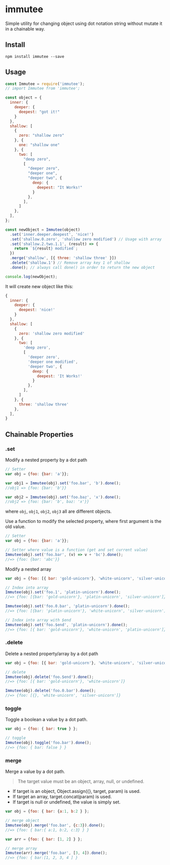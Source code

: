 # immutee
Simple utility for changing object using dot notation string without mutate it in a chainable way.

## Install 
`npm install immutee --save`

## Usage

```javascript
const Immutee = require('immutee');
// import Immutee from 'immutee';

const object = {
  inner: {
    deeper: {
      deepest: "got it!"
    }
  },
  shallow: [
    {
      zero: "shallow zero"
    }, {
      one: "shallow one"
    }, {
      two: [
        "deep zero",
        [
          "deeper zero",
          "deeper one",
          "deeper two", {
            deep: {
              deepest: "It Works!"
            }
          },
        ],
      ]
    },
  ],
};

const newObject = Immutee(object)
  .set('inner.deeper.deepest', 'nice!')
  .set('shallow.0.zero', 'shallow zero modified') // Usage with array
  .set('shallow.2.two.1.1', (result) => {
    return `${result} modified`;
  })
  .merge('shallow', [{ three: 'shallow three' }])
  .delete('shallow.1') // Remove array key 1 of shallow
  .done(); // always call done() in order to return the new object

console.log(newObject);
```

It will create new object like this:
```javascript
{
  inner: {
    deeper: {
      deepest: 'nice!'
    }
  },
  shallow: [
    {
      zero: 'shallow zero modified'
    }, {
      two: [
        'deep zero',
        [
          'deeper zero',
          'deeper one modified',
          'deeper two', {
            deep: {
              deepest: 'It Works!'
            }
          },
        ],
      ]
    }, {
      three: 'shallow three'
    },
  ],
}
```

## Chainable Properties

### .set
Modify a nested property by a dot path
```javascript
// Setter
var obj = {foo: {bar: 'a'}};

var obj1 = Immutee(obj).set('foo.bar', 'b').done();
//obj1 => {foo: {bar: 'b'}}

var obj2 = Immutee(obj).set('foo.baz', 'x').done();
//obj2 => {foo: {bar: 'b', baz: 'x'}}
```
where `obj`, `obj1`, `obj2`, `obj3` all are different objects.

Use a function to modify the selected property, where first argument is the old value.

```javascript
// Setter
var obj = {foo: {bar: 'a'}};

// Setter where value is a function (get and set current value)
Immutee(obj).set('foo.bar', (v) => v + 'bc').done();
//=> {foo: {bar: 'abc'}}
```

Modify a nested array

```javascript
var obj = {foo: [{ bar: 'gold-unicorn'}, 'white-unicorn', 'silver-unicorn']};

// Index into array
Immutee(obj).set('foo.1', 'platin-unicorn').done();
//=> {foo: [{bar: 'gold-unicorn'}, 'platin-unicorn', 'silver-unicorn']}

Immutee(obj).set('foo.0.bar', 'platin-unicorn').done();
//=> {foo: [{bar: 'platin-unicorn'}, 'white-unicorn', 'silver-unicorn']}

// Index into array with $end
Immutee(obj).set('foo.$end', 'platin-unicorn').done();
//=> {foo: [{ bar: 'gold-unicorn'}, 'white-unicorn', 'platin-unicorn']}

```

### .delete

Delete a nested property/array by a dot path

```javascript
var obj = {foo: [{ bar: 'gold-unicorn'}, 'white-unicorn', 'silver-unicorn']};

// delete
Immutee(obj).delete('foo.$end').done();
//=> {foo: [{ bar: 'gold-unicorn'}, 'white-unicorn']}

Immutee(obj).delete('foo.0.bar').done();
//=> {foo: [{}, 'white-unicorn', 'silver-unicorn']}
```

### toggle

Toggle a boolean a value by a dot path.

```javascript
var obj = {foo: { bar: true } };

// toggle
Immutee(obj).toggle('foo.bar').done();
//=> {foo: { bar: false } }
```
### merge

Merge a value by a dot path.
> The target value must be an object, array, null, or undefined.

 * If target is an object, Object.assign({}, target, param) is used.
 * If target an array, target.concat(param) is used.
 * If target is null or undefined, the value is simply set.

```javascript
var obj = {foo: { bar: {a:1, b:2 } };

// merge object
Immutee(obj).merge('foo.bar', {c:3}).done();
//=> {foo: { bar:{ a:1, b:2, c:3} } }

var arr = {foo: { bar: [1, 2] } };

// merge array
Immutee(arr).merge('foo.bar', [3, 4]).done();
//=> {foo: { bar:[1, 2, 3, 4 ] }
```
